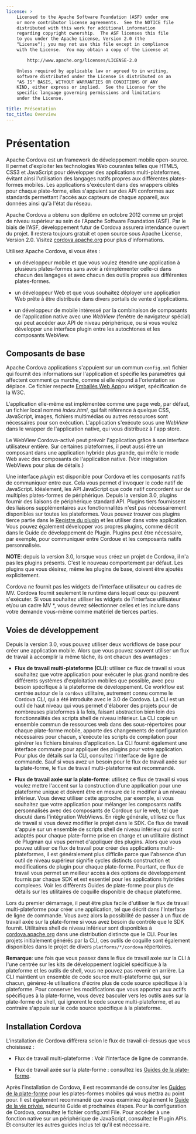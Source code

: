 ```yaml
---
license: >
    Licensed to the Apache Software Foundation (ASF) under one
    or more contributor license agreements.  See the NOTICE file
    distributed with this work for additional information
    regarding copyright ownership.  The ASF licenses this file
    to you under the Apache License, Version 2.0 (the
    "License"); you may not use this file except in compliance
    with the License.  You may obtain a copy of the License at

        http://www.apache.org/licenses/LICENSE-2.0

    Unless required by applicable law or agreed to in writing,
    software distributed under the License is distributed on an
    "AS IS" BASIS, WITHOUT WARRANTIES OR CONDITIONS OF ANY
    KIND, either express or implied.  See the License for the
    specific language governing permissions and limitations
    under the License.

title: Présentation
toc_title: Overview
---
```


# Présentation

Apache Cordova est un framework de développement mobile open-source. Il permet d'exploiter les technologies Web courantes telles que HTML5, CSS3 et JavaScript pour développer des applications multi-plateformes, évitant ainsi l'utilisation des langages natifs propres aux différentes plates-formes mobiles. Les applications s'exécutent dans des wrappers ciblés pour chaque plate-forme, elles s'appuient sur des API conformes aux standards permettant l'accès aux capteurs de chaque appareil, aux données ainsi qu'à l'état du réseau.

Apache Cordova a obtenu son diplôme en octobre 2012 comme un projet de niveau supérieur au sein de l'Apache Software Foundation (ASF). Par le biais de l'ASF, développement futur de Cordova assurera intendance ouvert du projet. Il restera toujours gratuit et open source sous Apache License, Version 2.0. Visitez [cordova.apache.org][1] pour plus d'informations.

 [1]: http://cordova.apache.org

Utilisez Apache Cordova, si vous êtes :

*   un développeur mobile et que vous voulez étendre une application à plusieurs plates-formes sans avoir à réimplémenter celle-ci dans chacun des langages et avec chacun des outils propres aux différentes plates-formes.

*   un développeur Web et que vous souhaitez déployer une application Web prête à être distribuée dans divers portails de vente d'applications.

*   un développeur de mobile intéressé par la combinaison de composants de l'application native avec une *WebView* (fenêtre de navigateur spécial) qui peut accéder aux API de niveau périphérique, ou si vous voulez développer une interface plugin entre les autochtones et les composants WebView.

## Composants de base

Apache Cordova applications s'appuient sur un commun `config.xml` fichier qui fournit des informations sur l'application et spécifie les paramètres qui affectent comment ça marche, comme si elle répond à l'orientation se déplace. Ce fichier respecte [Emballés Web App][2]ou *widget*, spécification de la W3C.

 [2]: http://www.w3.org/TR/widgets/

L'application elle-même est implémentée comme une page web, par défaut, un fichier local nommé *index.html*, qui fait référence à quelque CSS, JavaScript, images, fichiers multimédias ou autres ressources sont nécessaires pour son exécution. L'application s'exécute sous une *WebView* dans le wrapper de l'application native, qui vous distribuez à l'app store.

Le WebView Cordova-activé peut prévoir l'application grâce à son interface utilisateur entière. Sur certaines plateformes, il peut aussi être un composant dans une application hybride plus grande, qui mêle le mode Web avec des composants de l'application native. (Voir intégration WebViews pour plus de détails.)

Une interface *plugin* est disponible pour Cordova et les composants natifs de communiquer entre eux. Cela vous permet d'invoquer le code natif de JavaScript. Idéalement, les API JavaScript que code natif concordent sur de multiples plates-formes de périphérique. Depuis la version 3.0, plugins fournir des liaisons de périphérique standard API. Plugins tiers fournissent des liaisons supplémentaires aux fonctionnalités n'est pas nécessairement disponibles sur toutes les plateformes. Vous pouvez trouver ces plugins tierce partie dans le [Registre du plugin][3] et les utiliser dans votre application. Vous pouvez également développer vos propres plugins, comme décrit dans le Guide de développement de Plugin. Plugins peut être nécessaire, par exemple, pour communiquer entre Cordoue et les composants natifs personnalisés.

 [3]: http://plugins.cordova.io

**NOTE**: depuis la version 3.0, lorsque vous créez un projet de Cordova, il n'a pas les plugins présents. C'est le nouveau comportement par défaut. Les plugins que vous désirez, même les plugins de base, doivent être ajoutés explicitement.

Cordova ne fournit pas les widgets de l'interface utilisateur ou cadres de MV. Cordova fournit seulement le runtime dans lequel ceux qui peuvent s'exécuter. Si vous souhaitez utiliser les widgets de l'interface utilisateur et/ou un cadre MV *, vous devrez sélectionner celles et les inclure dans votre demande vous-même comme matériel de tierces parties.

## Voies de développement

Depuis la version 3.0, vous pouvez utiliser deux workflows de base pour créer une application mobile. Alors que vous pouvez souvent utiliser un flux de travail à accomplir la même tâche, ils ont chacun des avantages :

*   **Flux de travail multi-plateforme (CLI)**: utiliser ce flux de travail si vous souhaitez que votre application pour exécuter le plus grand nombre des différents systèmes d'exploitation mobiles que possible, avec peu besoin spécifique à la plateforme de développement. Ce workflow est centrée autour de la `cordova` utilitaire, autrement connu comme le Cordova *CLI*, qui a été introduite avec le 3.0 de Cordova. La CLI est un outil de haut niveau qui vous permet d'élaborer des projets pour de nombreuses plateformes à la fois, faisant abstraction bien loin des fonctionnalités des scripts shell de niveau inférieur. La CLI copie un ensemble commun de ressources web dans des sous-répertoires pour chaque plate-forme mobile, apporte des changements de configuration nécessaires pour chacun, s'exécute les scripts de compilation pour générer les fichiers binaires d'application. La CLI fournit également une interface commune pour appliquer des plugins pour votre application. Pour plus de détails sur la CLI, consultez l'Interface de ligne de commande. Sauf si vous avez un besoin pour le flux de travail axée sur la plate-forme, le flux de travail multi-plateforme est recommandé.

*   **Flux de travail axée sur la plate-forme**: utilisez ce flux de travail si vous voulez mettre l'accent sur la construction d'une application pour une plateforme unique et doivent être en mesure de le modifier à un niveau inférieur. Vous devez utiliser cette approche, par exemple, si vous souhaitez que votre application pour mélanger les composants natifs personnalisés avec des composants de Cordoue sur le web, tel que discuté dans l'intégration WebViews. En règle générale, utilisez ce flux de travail si vous devez modifier le projet dans le SDK. Ce flux de travail s'appuie sur un ensemble de scripts shell de niveau inférieur qui sont adaptés pour chaque plate-forme prise en charge et un utilitaire distinct de Plugman qui vous permet d'appliquer des plugins. Alors que vous pouvez utiliser ce flux de travail pour créer des applications multi-plateformes, il est généralement plus difficile parce que l'absence d'un outil de niveau supérieur signifie cycles distincts construction et modifications de plugin pour chaque plate-forme. Pourtant, ce flux de travail vous permet un meilleur accès à des options de développement fournis par chaque SDK et est essentiel pour les applications hybrides complexes. Voir les différents Guides de plate-forme pour plus de détails sur les utilitaires de coquille disponible de chaque plateforme.

Lors du premier démarrage, il peut être plus facile d'utiliser le flux de travail multi-plateforme pour créer une application, tel que décrit dans l'Interface de ligne de commande. Vous avez alors la possibilité de passer à un flux de travail axée sur la plate-forme si vous avez besoin du contrôle que le SDK fournit. Utilitaires shell de niveau inférieur sont disponibles à [cordova.apache.org][1] dans une distribution distincte que le CLI. Pour les projets initialement générés par la CLI, ces outils de coquille sont également disponibles dans le projet de divers `platforms/*/cordova` répertoires.

**Remarque**: une fois que vous passez dans le flux de travail axée sur la CLI à l'une centrée sur les kits de développement logiciel spécifique à la plateforme et les outils de shell, vous ne pouvez pas revenir en arrière. La CLI maintient un ensemble de code source multi-plateforme qui, sur chacun, générez-le utilisations d'écrire plus de code source spécifique à la plateforme. Pour conserver les modifications que vous apportez aux actifs spécifiques à la plate-forme, vous devez basculer vers les outils axés sur la plate-forme de shell, qui ignorent le code source multi-plateforme, et au contraire s'appuie sur le code source spécifique à la plateforme.

## Installation Cordova

L'installation de Cordova diffèrera selon le flux de travail ci-dessus que vous choisissez :

*   Flux de travail multi-plateforme : Voir l'Interface de ligne de commande.

*   Flux de travail axée sur la plate-forme : consultez les [Guides de la plate-forme](../platforms/index.html).

Après l'installation de Cordova, il est recommandé de consulter les [Guides de la plate-forme](../platforms/index.html) pour les plates-formes mobiles qui vous mettra au point pour. Il est également recommandé que vous examiniez également le [Guide de la vie privée](../appdev/privacy/index.html), sécurité Guide et prochaines étapes. Pour la configuration de Cordova, consultez le fichier config.xml File. Pour accéder à une fonction native sur un périphérique de JavaScript, consultez le Plugin APIs. Et consulter les autres guides inclus tel qu'il est nécessaire.
